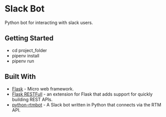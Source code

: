 # Slack Bot

Python bot for interacting with slack users.

## Getting Started

* cd project_folder
* pipenv install
* pipenv run

## Built With

* [Flask](http://flask.pocoo.org/docs/1.0/) - Micro web framework.
* [Flask RESTFull](https://flask-restful.readthedocs.io/en/latest/) -  an extension for Flask that adds support for quickly building REST APIs.
* [python-rtmbot](https://github.com/slackapi/python-rtmbot/tree/master/docs) - A Slack bot written in Python that connects via the RTM API.
